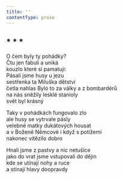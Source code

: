 ```yaml
---
title: ''
contentType: prose
---
```


## \* \* \*

O čem byly ty pohádky?  
Čtu jen fabuli a uniká  
kouzlo které si pamatuji:  
Pásali jsme husy u jezu  
sestřenka ta Miluška dětství  
četla nahlas Bylo to za války a z bombardérů  
na nás sněžily lesklé stanioly  
svět byl krásný

Taky v pohádkách fungovalo zlo  
ale husy se vytrvale pásly  
velebné matky dukátových housat  
a v Boženě Němcové i když s potížemi  
nakonec vítězilo dobro

Hnali jsme z pastvy a nic netušíce  
jako do vrat jsme vstupovali do dějin  
kde se utínají nohy a ruce  
a stínají hlavy doopravdy
